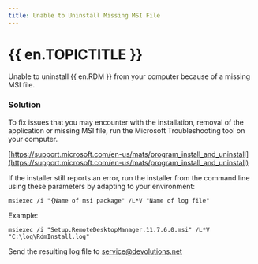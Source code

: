 ```yaml
---
title: Unable to Uninstall Missing MSI File
---
```

# {{ en.TOPICTITLE }}
Unable to uninstall {{ en.RDM }} from your computer because of a missing MSI file.
### Solution
To fix issues that you may encounter with the installation, removal of the application or missing MSI file, run the Microsoft Troubleshooting tool on your computer.  

[https://support.microsoft.com/en-us/mats/program_install_and_uninstall](https://support.microsoft.com/en-us/mats/program_install_and_uninstall)  

If the installer still reports an error, run the installer from the command line using these parameters by adapting to your environment:  

    msiexec /i "{Name of msi package" /L*V "Name of log file"  

Example:  

    msiexec /i "Setup.RemoteDesktopManager.11.7.6.0.msi" /L*V "C:\log\RdmInstall.log"  

Send the resulting log file to [service@devolutions.net](mailto:service@devolutions.net)
